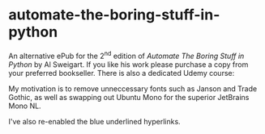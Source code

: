 # automate-the-boring-stuff-in-python

An alternative ePub for the 2<sup>nd</sup> edition of *Automate The Boring Stuff in Python* by Al Sweigart. If you like his work please purchase a copy from your preferred bookseller. There is also a dedicated Udemy course:

My motivation is to remove unneccessary fonts such as Janson and Trade Gothic, as well as swapping out Ubuntu Mono for the superior JetBrains Mono NL.

I've also re-enabled the blue underlined hyperlinks.